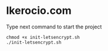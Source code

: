 # Ikerocio.com

Type next command to start the project

    chmod +x init-letsencrypt.sh
    ./init-letsencrypt.sh